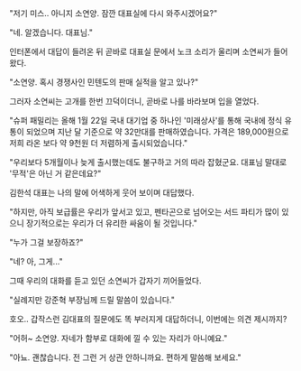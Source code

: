 "저기 미스.. 아니지 소연양. 잠깐 대표실에 다시 와주시겠어요?" 

"네. 알겠습니다. 대표님." 

인터폰에서 대답이 들려온 뒤 곧바로 대표실 문에서 노크 소리가 울리며 소연씨가 들어왔다. 

"소연양. 혹시 경쟁사인 민텐도의 판매 실적을 알고 있나?" 

그러자 소연씨는 고개를 한번 끄덕이더니, 곧바로 나를 바라보며 입을 열었다. 

"슈퍼 패밀리는 올해 1월 22일 국내 대기업 중 하나인 '미래상사'를 통해 국내에 정식 유통이 되었으며 지난 달 기준으로 약 32만대를 판매하였습니다. 가격은 189,000원으로 저희 라온 보다 약 9천원 더 저렴하게 출시되었습니다." 

"우리보다 5개월이나 늦게 출시했는데도 불구하고 거의 따라 잡혔군요. 대표님 말대로 '무적'은 아닌 거 같은데요?" 

김한석 대표는 나의 말에 어색하게 웃어 보이며 대답했다. 

"하지만, 아직 보급률은 우리가 앞서고 있고, 펜타곤으로 넘어오는 서드 파티가 많이 있으니 장기적으로는 우리가 더 유리한 싸움이 될 것입니다." 

"누가 그걸 보장하죠?" 

"네? 아, 그게..." 

그때 우리의 대화를 듣고 있던 소연씨가 갑자기 끼어들었다. 

"실례지만 강준혁 부장님께 드릴 말씀이 있습니다." 

호오.. 갑작스런 김대표의 질문에도 똑 부러지게 대답하더니, 이번에는 의견 제시까지? 

"어허~ 소연양. 자네가 함부로 대화에 낄 수 있는 자리가 아니예요." 

"아뇨. 괜찮습니다. 전 그런 거 상관 안하니까요. 편하게 말씀해 보세요." 